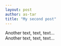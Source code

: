 ```yaml
---
layout: post
author: as-tar
title: "My second post"
---
```


Another text, text, text...  
Another text, text, text...
